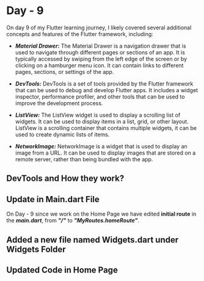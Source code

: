 # Day - 9

On day 9 of my Flutter learning journey, I likely covered several additional concepts and features of the Flutter framework, including:

* <b><i>Material Drawer:</b></i> The Material Drawer is a navigation drawer that is used to navigate through different pages or sections of an app. It is 
typically accessed by swiping from the left edge of the screen or by clicking on a hamburger menu icon. It can contain links to different 
pages, sections, or settings of the app.

* <b><i>DevTools:</b></i> DevTools is a set of tools provided by the Flutter framework that can be used to debug and develop Flutter apps. It includes a 
widget inspector, performance profiler, and other tools that can be used to improve the development process.

* <b><i>ListView:</b></i> The ListView widget is used to display a scrolling list of widgets. It can be used to display items in a list, grid, or other 
layout. ListView is a scrolling container that contains multiple widgets, it can be used to create dynamic lists of items.

* <b><i>NetworkImage:</b></i> NetworkImage is a widget that is used to display an image from a URL. It can be used to display images that are stored on a 
remote server, rather than being bundled with the app.

## DevTools and How they work?



## Update in Main.dart File

On Day - 9 since we work on the Home Page we have edited <b>initial route</b> in the <b><i>main.dart</b></i>, from <b><i>"/"</b></i> to 
<b><i>"MyRoutes.homeRoute"</b></i>.
  
  
## Added a new file named Widgets.dart under Widgets Folder



## Updated Code in Home Page


